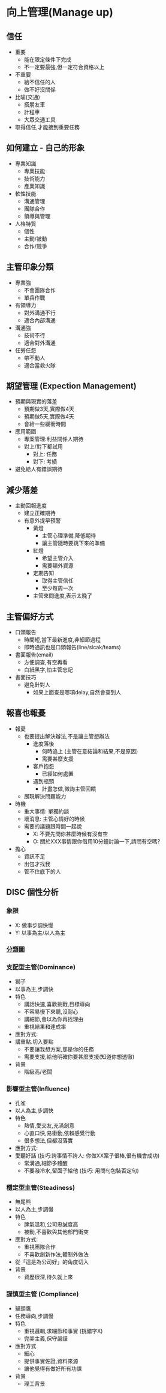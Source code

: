 # 向上管理(Manage up)
## 信任
- 重要
  - 能在限定條件下完成
  - 不一定要最強,但一定符合資格以上
- 不重要
  - 給不信任的人
  - 做不好沒關係
- 比喻(交通)
  - 搭朋友車
  - 計程車
  - 大眾交通工具
- 取得信任,才能接到重要任務

## 如何建立 - 自己的形象
- 專業知識
  - 專業技能
  - 技術能力
  - 產業知識
- 軟性技能
  - 溝通管理
  - 團隊合作
  - 領導與管理
- 人格特質
  - 個性
  - 主動/被動
  - 合作/競爭
  
## 主管印象分類
- 專業強
  - 不會團隊合作
  - 單兵作戰  
- 有領導力
  - 對外溝通不行
  - 適合內部溝通
- 溝通強
  - 技術不行
  - 適合對外溝通
- 任勞任怨
  - 帶不動人
  - 適合當救火隊
  
## 期望管理 (Expection Management)
- 預期與現實的落差
  - 預期做3天,實際做4天
  - 預期做5天,實際做4天
  - 會給一些緩衝時間
- 應用範圍
  - 專案管理:利益關係人期待
  - 對上/對下都試用
    - 對上: 任務
	- 對下: 考績
- 避免給人有錯誤期待

## 減少落差
- 主動回報進度
  - 建立正確期待
  - 有意外提早預警
	- 黃燈
	  - 主管心理準備,降低期待
	  - 讓主管隨時要跳下來的準備
	- 紅燈
	  - 希望主管介入
	  - 需要額外資源
	- 定期告知
	  - 取得主管信任
	  - 至少每周一次
	- 主管來問進度,表示太晚了
  
## 主管偏好方式
  - 口頭報告
    - 時間短,當下最新進度,非細節過程
    - 即時通訊也是口頭報告(line/slcak/teams)
  - 書面報告(email)
    - 方便調查,有空再看
	- 白紙黑字,怕主管忘記
  - 書面技巧
    - 避免針對人
	  - 如果上面查是哪項delay,自然會查到人

## 報喜也報憂
- 報憂
	- 也要提出解決辦法,不是讓主管想辦法
	  - 進度落後
		  - 何時追上 (主管在意結論和結果,不是原因)
		  - 需要甚麼支援
	  - 客戶抱怨
		  - 已經如何處置
	  - 遇到瓶頸
		  - 計畫怎做,徵詢主管回饋
   - 展現解決問題能力
- 時機
     - 重大事情: 單獨約談
	 - 壞消息: 主管心情好的時候
	 - 需要的議題跟時間一起說
	   - X: 不要先問你甚麼時候有沒有空
	   - O: 關於XXX事情跟你借用10分鐘討論一下,請問有空嗎?
- 擔心
  - 資訊不足
  - 出包才找我
  - 管不住底下的人


  
## DISC 個性分析
### 象限
  - X: 做事步調快慢
  - Y: 以事為主/以人為主
### [分類圖](https://i.imgur.com/4FIfPn7.png)

### 支配型主管(Dominance)
- 獅子
- 以事為主,步調快
- 特色
  - 講話快速,喜歡挑戰,目標導向
  - 不容易慢下來聽,沒耐心
  - 講細節,會以為你再找理由
  - 重視結果和達成率
- 應對方式:
- 講重點.切入要點
  - 不要讓我想方案,那是你的任務
  - 需要支援,給他明確你要甚麼支援(知道你想透徹)
- 背景
  - 階級高/老闆
	  
### 影響型主管(Influence)
- 孔雀
- 以人為主,步調快
- 特色
  - 熱情,愛交友,充滿創意
  - 心直口快,易衝動,依賴感覺行動
  - 很多想法,但都沒落實
- 應對方式:
- 愛聽好話 (技巧:誇事情不誇人: 你做XX案子很棒,很有機會成功)	
  - 常溝通,細節多體醒
  - 不要潑冷水,留面子給他 (技巧: 用問句包裝否定句)

	  
### 穩定型主管(Steadiness)  
- 無尾熊
- 以人為主,步調慢
- 特色
  - 脾氣溫和,公司忠誠度高
  - 被動,不喜歡與其他部門衝突
- 應對方式:
  - 重視團隊合作
  - 不喜歡創新作法,體制外做法
- 從「這是為公司好」的角度切入
- 背景
  - 資歷很深,待久就上來
	
### 謹慎型主管 (Compliance)
  - 貓頭鷹
  - 任務導向,步調慢
  - 特色
    - 重視邏輯,求細節和事實 (挑錯字X)
	- 完美主義,保守嚴謹
  - 應對方式
    - 細心
	- 提供事實佐證,資料來源
	- 讓他覺得有做好所有功課
  - 背景
    - 理工背景
